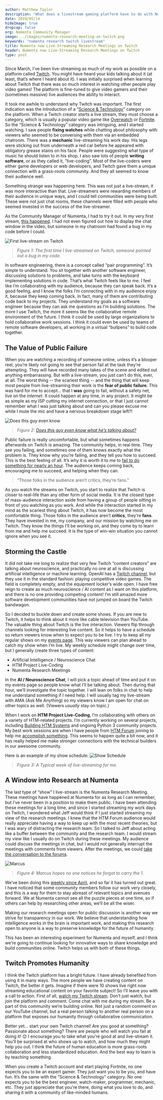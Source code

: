 ```yaml
---
author: Matthew Taylor
description: "What does a livestream gaming platform have to do with Numenta? Matt Taylor explains how he found a window into research at Numenta in an unexpected place. Read on to learn more about the value of Twitch, the opportunities it provides, and how it might just save humanity."
date: 2019/05/14  
hideImage: true
dropcap: false
org: Numenta Community Manager
image: ../images/numenta-research-meeting-on-twitch.png
keywords: "numenta research twitch livestream"
title: Numenta now Live-Streaming Research Meetings on Twitch
header: Numenta now Live-Streaming Research Meetings on Twitch
type: post
---
```


Since March, I’ve been live-streaming as much of my work as possible on a platform called [Twitch](https://www.twitch.tv/rhyolight_). You might have heard your kids talking about it (at least, that’s where I heard about it). I was initially surprised when learning about Twitch that there was so much interest in watching other people play video games! The platform is fine-tuned to give video gamers and their (sometimes massive) live audiences the ability to interact.

It took me awhile to understand why Twitch was important. The first indication was the introduction of a “[Science & Technology](https://www.twitch.tv/directory/game/Science%20%26%20Technology)” category on the platform. When a Twitch creator starts a live stream, they must choose a category, which is usually a popular video game like [Overwatch](https://en.wikipedia.org/wiki/Overwatch_(video_game)) or [Fortnite](https://en.wikipedia.org/wiki/Fortnite). So the “Science & Technology” category was intriguing, and I started watching. I saw people **fixing watches** while chatting about philosophy with viewers who seemed to be conversing with them via an embedded chatroom. There was a **mechanic** live-streaming his work day. His legs were sticking out from underneath a red car before he appeared with obligatory grease stains on his face. People were suggesting what type of music he should listen to in his shop. I also saw lots of people **writing software**, or as they called it, “live-coding”. Most of the live-coders were either game developers or web developers, and Twitch gave them a unique connection with a grass-roots community. And they all seemed to know their audience well.  

Something strange was happening here. This was not just a live-stream, it was more interactive than that. Live-streamers were rewarding members of their audience in unique ways, and I could tell communities were being built. These were not just chat rooms, these channels were filled with people who seemed invested in the success of the live-streamer.

As the Community Manager of Numenta, I had to try it out. In my very first stream, [this happened](https://www.twitch.tv/rhyolight_/clip/MuddyObedientTarsierUWot). I had not even figured out how to display the chat window in the video, but someone in my chatroom had found a bug in my code before I could.


![First live-stream on Twitch](../images/bug-in-the-code.png)

> *Figure 1: The first time I live-streamed on Twitch, someone pointed out a bug in my code.*

In software engineering, there is a concept called “pair programming”. It’s simple to understand. You sit together with another software engineer, discussing solutions to problems, and take turns with the keyboard implementing solutions in code. That’s what Twitch feels like to me. I feel like I’m collaborating with my audience, because they can speak back. It’s a good feeling, and I know the folks I’m connecting with in my audience enjoy it, because they keep coming back. In fact, many of them are contributing code back to my projects. They understand my goals as a software engineer because they can ask me questions as I’m building solutions. The more I use Twitch, the more it seems like the collaborative remote environment of the future. I think it could be used by large organizations to hold collaborative work sessions. I think it could even be used by teams of remote software developers, all working in a virtual “bullpens” to build code together.

## The Value of Public Failure
When you are watching a recording of someone online, unless it’s a blooper reel, you’re likely not going to see that person fail at the task they’re attempting. They will have recorded many takes of the scene and edited out anything embarrassing. But with a live-stream, you just can’t do this, ever, at all. The worst thing -- the scariest thing -- and the thing that will keep most people from live-streaming their work is the **fear of public failure**. This was hard for me to accept… that I **was** going to fail, without a safety net, live on the *internet*. It could happen at any time, in any project. It might be as simple as my ISP cutting my internet connection, or that I just cannot remember what I was just talking about and can you please excuse me while I mute the mic and have a nervous breakdown stage left?!

![Does this guy even know](../images/figure2-does-this-guy-know-what-hes-talking-about.png)

> *Figure 2: [Does this guy even know what he’s talking about?](https://www.google.com/url?q=https://www.twitch.tv/rhyolight_/clip/PlacidUnsightlyWalletPraiseIt&sa=D&ust=1557784247038000&usg=AFQjCNHfJ2PzAfFxBZiaQ-wGeVlBjJONtg)*

Public failure is really uncomfortable, but what sometimes happens afterwards on Twitch is amazing. The community helps, in real time. They see you failing, and sometimes one of them knows exactly what the problem is. They know why you’re failing, and they tell you how to succeed. This is the best feeling of all. It’s why it is worth it to me to [fail to do something for nearly an hour](https://www.youtube.com/watch?v=mTsuY-BL5e8). The audience keeps coming back, encouraging me to succeed, and helping when they can.

> “Those folks in the audience aren’t critics, they’re fans.”

As you watch the streams on Twitch, you start to realize that Twitch is closer to real-life than any other form of social media. It is the closest type of mass-audience interaction aside from having a group of people sitting in front of you watching as you work. And while the interaction started in my mind as the scariest thing about Twitch, it has now become the most comfortable thing. Those folks in the audience aren’t **critics**, they’re **fans**. They have invested in me, my company, and our mission by watching me on Twitch. They know the things I’ll be working on, and they come by to learn from me and help me succeed. It is the type of win-win situation you cannot ignore when you see it.

## Storming the Castle
It did not take me long to realize that very few Twitch “content creators” are talking about neuroscience, and practically no one at all is discussing artificial intelligence or machine learning. OpenAI has a [Twitch channel](https://www.twitch.tv/openai), but they use it in the standard fashion: playing competitive video games. The field is completely empty, and the equipment locker’s wide open. I have free reign to create as much neuroscience / AI content as I want on this platform, and there is no one providing competing content! I’m still amazed more software development communities have not jumped on board the Twitch bandwagon.

So I decided to buckle down and create some shows. If you are new to Twitch, it helps to think about it more like cable television than YouTube. The valuable thing about Twitch is the live interaction. Viewers flip through channels looking for interesting live content. So it helps to have a schedule so return viewers know when to expect you to be live. I try to keep all my regular shows on my [events page](https://www.twitch.tv/rhyolight_/events). This way viewers can plan ahead to catch my show when I’m live. My weekly schedule might change over time, but I generally create three types of content:

* Artificial Intelligence / Neuroscience Chat
* HTM Project Live-Coding
* Numenta Research Meetings

In the **AI / Neuroscience Chat**, I will pick a topic ahead of time and put it on my events page so people know what I’ll be talking about. Then during that hour, we’ll investigate the topic together. I will lean on folks in chat to help me understand something if I need help. I will usually tag my live-stream with AMA (Ask Me Anything) so my viewers know I am open for chat on other topics as well. (Viewers *usually* stay on topic.)

When I work on **HTM Project Live-Coding**, I’m collaborating with others on a variety of HTM-related projects. I’m currently working on several projects, including [Building HTM Systems](https://github.com/htm-community/building-htm-systems) and ongoing Python 3 community projects. My best work sessions are when I have people from [HTM Forum](https://discourse.numenta.org/categories) joining to help me [accomplish something](https://www.youtube.com/watch?v=_LxNvCDuAcg). This seems to happen quite a bit now, and it has really helped me make stronger connections with the technical builders in our awesome community.

Here is an example of my show schedule:
![Show Schedule](../images/show-schedule.png)

> *Figure 3: A Typical week of live-streaming for me.*

## A Window into Research at Numenta
The last type of “show” I live-stream is the Numenta Research Meeting. These meetings have happened at Numenta for as long as I can remember, but I’ve never been in a position to make them public. I have been attending these meetings for a long time, and since I started streaming my work days on Twitch, I wondered what Jeff would think if I just started streaming my view of the research meetings. I knew that the HTM Forum audience would really appreciate having a way to keep up with the most recent theories, but I was wary of distracting the research team. So I talked to Jeff about acting like a buffer between the community and the research team. I would stream my view like I usually do on Twitch during these meetings. My audience could discuss the meetings in chat, but I would not generally interrupt the meetings with comments from viewers. After the meetings, we could [take the conversation to the forums](https://discourse.numenta.org/t/numenta-research-meeting-april-26-2019/5910).

![Marcus](../images/numenta-research-meeting-on-twitch.png)

> *Figure 4: Marcus hopes no one notices he forgot to carry the 1.*

We’ve been doing this [weekly since April](https://www.youtube.com/playlist?list=PL3yXMgtrZmDrFfx0llotN0P9ArB5VHUWB), and so far it has turned out great. I have noticed that some community members follow our work very closely, and this is a way for them to stay abreast of relevant topics and avenues forward. We at Numenta cannot see all the puzzle pieces at one time, so if others can help by researching other areas, we’ll be all the wiser.

Making our research meetings open for public discussion is another way we strive for transparency in our work. We believe that understanding how intelligence works in the brain is important work, and making this research open to anyone is a way to preserve knowledge for the future of humanity.

This has been an interesting experiment for Numenta and myself, and I think we’re going to continue looking for innovative ways to share knowledge and build communities online. Twitch helps us with both of these things.

## Twitch Promotes Humanity
I think the Twitch platform has a bright future. I have already benefited from using it in many ways. The more people we have creating content on Twitch, the better it gets. Imagine if there were 10 shows live right now streaming educational content on your favorite subject! So I’ll leave you with a call to action. First of all, [watch my Twitch stream](https://www.twitch.tv/rhyolight_). Don’t just watch, but join the platform and comment. Come chat with me during my stream. Be a part of this community we’re building online. Not just a random comment on our YouTube channel, but a real person talking to another real person on a platform that exposes our humanity through collaborative communication.

Better yet… start your own Twitch channel! Are you good at something? Passionate about something? There are people who will watch you fail at doing it! 😉 I encourage you to take what you’re good at and live-stream it. You’ll be surprised at who shows up to watch, and how much they might help you out. I think the future of human education is more grass-roots collaboration and less standardized education. And the best way to learn is by teaching something.

When you create a Twitch account and start playing Fortnite, no one expects you to be an expert gamer. They just want you to be you, and have fun. It’s the same with the “Science & Technology” category. No one expects you to be the best engineer, watch-maker, programmer, mechanic, etc. They just appreciate that you’re there, doing what you love to do, and sharing it with a community of like-minded humans.
